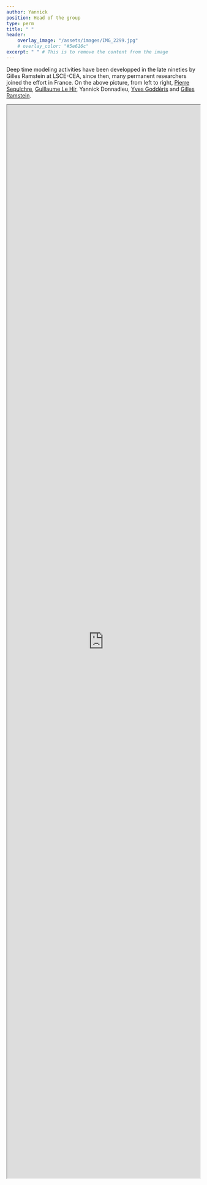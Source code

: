 ```yaml
---
author: Yannick
position: Head of the group
type: perm
title: " "
header:
    overlay_image: "/assets/images/IMG_2299.jpg"
    # overlay_color: "#5e616c"
excerpt: " " # This is to remove the content from the image
---
```

Deep time modeling activities have been developped in the late nineties by Gilles Ramstein at LSCE-CEA, since then, many permanent researchers joined the effort in France. On the above picture, from left to right, <a href='https://www.lsce.ipsl.fr/en/Phocea/Pisp/index.php?nom=pierre.sepulchre'>Pierre Sepulchre</a>, <a href='http://www.ipgp.fr/fr/hir-guillaume'>Guillaume Le Hir</a>, Yannick Donnadieu, <a href='https://geoclimmodel.wordpress.com/author/yvesgodderis/'>Yves Goddéris</a> and <a href='https://www.lsce.ipsl.fr/Phocea/Pisp/index.php?nom=gilles.ramstein'>Gilles Ramstein</a>. 

<style> .page { padding-right: 0px; } </style>

<iframe src="https://ydonnadieu.github.io/" style="width:100%; height:70vh;"></iframe>
